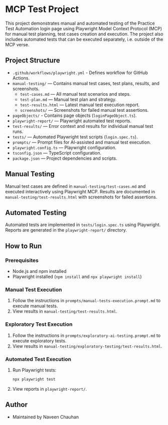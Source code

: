 # MCP Test Project

This project demonstrates manual and automated testing of the Practice Test Automation login page using Playwright Model Context Protocol (MCP) for manual test planning, test cases creation and execution. The project also includes automated tests that can be executed separately, i.e. outside of the MCP verse.

## Project Structure

- `.github/workflows/playwright.yml` - Defines workflow for GitHub Actions.
- `manual-testing/` — Contains manual test cases, test plans, results, and screenshots.
  - `test-cases.md` — All manual test scenarios and steps.
  - `test-plan.md` — Manual test plan and strategy.
  - `test-results.html` — Latest manual test execution report.
  - `screenshots/` — Screenshots for failed manual test assertions.
- `pageObjects/` - Contains page objects (`loginPageObject.ts`).
- `playwright-report/` — Playwright automated test reports.
- `test-results/` — Error context and results for individual manual test runs.
- `tests/` — Automated Playwright test scripts (`login.spec.ts`).
- `prompts/` — Prompt files for AI-assisted and manual test execution.
- `playwright.config.ts` — Playwright configuration.
- `tsconfig.json` — TypeScript configuration.
- `package.json` — Project dependencies and scripts.

## Manual Testing

Manual test cases are defined in `manual-testing/test-cases.md` and executed interactively using Playwright MCP. Results are documented in `manual-testing/test-results.html` with screenshots for failed assertions.

## Automated Testing

Automated tests are implemented in `tests/login.spec.ts` using Playwright. Reports are generated in the `playwright-report/` directory.

## How to Run

### Prerequisites
- Node.js and npm installed
- Playwright installed (`npm install` and `npx playwright install`)

### Manual Test Execution
1. Follow the instructions in `prompts/manual-tests-execution.prompt.md` to execute manual tests.
2. View results in `manual-testing/test-results.html`.

### Exploratory Test Execution
1. Follow the instructions in `prompts/exploratory-ai-testing.prompt.md` to execute exploratory tests.
2. View results in `manual-testing/exploratory-testing/test-results.html`.

### Automated Test Execution
1. Run Playwright tests:
   ```bash
   npx playwright test
   ```
2. View reports in `playwright-report/`.

## Author
- Maintained by Naveen Chauhan